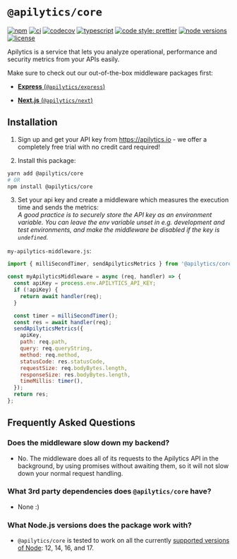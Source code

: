# `@apilytics/core`

[![npm](https://img.shields.io/npm/v/@apilytics/core)](https://www.npmjs.com/package/@apilytics/core)
[![ci](https://github.com/apilytics/apilytics-node/actions/workflows/ci.yml/badge.svg)](https://github.com/apilytics/apilytics-node/actions/workflows/ci.yml)
[![codecov](https://codecov.io/gh/apilytics/apilytics-node/branch/master/graph/badge.svg?token=K592YR52WQ)](https://codecov.io/gh/apilytics/apilytics-node)
[![typescript](https://badgen.net/badge/icon/typescript?icon=typescript&label&color=007acc)](https://www.typescriptlang.org)
[![code style: prettier](https://img.shields.io/badge/code_style-prettier-ff69b4.svg)](https://github.com/prettier/prettier)
[![node versions](https://img.shields.io/node/v/@apilytics/core)](#what-nodejs-versions-does-the-package-work-with)
[![license](https://img.shields.io/npm/l/@apilytics/core)](https://github.com/apilytics/apilytics-node/blob/master/packages/core/LICENSE)

Apilytics is a service that lets you analyze operational, performance and security metrics from your APIs easily.

Make sure to check out our out-of-the-box middleware packages first:

- [**Express** (`@apilytics/express`)](../express#readme)

- [**Next.js** (`@apilytics/next`)](../next#readme)

## Installation

1. Sign up and get your API key from https://apilytics.io - we offer a completely free trial with no credit card required!

2. Install this package:
```sh
yarn add @apilytics/core
# OR
npm install @apilytics/core
```

3. Set your api key and create a middleware which measures the execution time and sends the metrics:\
  _A good practice is to securely store the API key as an environment variable.
  You can leave the env variable unset in e.g. development and test environments,
  and make the middleware be disabled if the key is `undefined`._

`my-apilytics-middleware.js`:
```javascript
import { milliSecondTimer, sendApilyticsMetrics } from '@apilytics/core';

const myApilyticsMiddleware = async (req, handler) => {
  const apiKey = process.env.APILYTICS_API_KEY;
  if (!apiKey) {
    return await handler(req);
  }

  const timer = milliSecondTimer();
  const res = await handler(req);
  sendApilyticsMetrics({
    apiKey,
    path: req.path,
    query: req.queryString,
    method: req.method,
    statusCode: res.statusCode,
    requestSize: req.bodyBytes.length,
    responseSize: res.bodyBytes.length,
    timeMillis: timer(),
  });
  return res;
};
```

## Frequently Asked Questions

### Does the middleware slow down my backend?

- No. The middleware does all of its requests to the Apilytics API in the background, by using
  promises without awaiting them, so it will not slow down your normal request handling.

### What 3rd party dependencies does `@apilytics/core` have?

- None :)

### What Node.js versions does the package work with?

- `@apilytics/core` is tested to work on all the currently [supported versions of Node](https://nodejs.org/en/about/releases/): 12, 14, 16, and 17.
